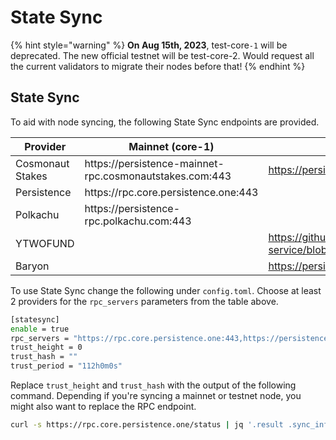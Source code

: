 # State Sync

{% hint style="warning" %}
**On Aug 15th, 2023**, test-core`-1` will be deprecated. The new official testnet will be test-core-2. Would request all the current validators to migrate their nodes before that!
{% endhint %}



## State Sync

To aid with node syncing, the following State Sync endpoints are provided.

<table><thead><tr><th width="213.33333333333331">Provider</th><th width="267">Mainnet (core-1)</th><th width="277">Testnet (test-core-2)</th><th>Testnet (test-core-1)</th></tr></thead><tbody><tr><td>Cosmonaut Stakes</td><td>https://persistence-mainnet-rpc.cosmonautstakes.com:443</td><td><a href="https://persistence-testnet-rpc.cosmonautstakes.com/"> https://persistence-testnet-rpc.cosmonautstakes.com/</a></td><td>https://persistence-testnet-rpc.cosmonautstakes.com:443</td></tr><tr><td>Persistence</td><td>https://rpc.core.persistence.one:443</td><td></td><td>https://rpc.testnet.persistence.one:443</td></tr><tr><td>Polkachu</td><td>https://persistence-rpc.polkachu.com:443</td><td></td><td>https://persistence-testnet-rpc.polkachu.com:443</td></tr><tr><td>YTWOFUND</td><td></td><td><a href="https://github.com/YTWOFUND/PersistenceCore-service/blob/main/PersistenceCoreTestnet/README.md">https://github.com/YTWOFUND/PersistenceCore-service/blob/main/PersistenceCoreTestnet/README.md</a></td><td></td></tr><tr><td>Baryon</td><td></td><td><a href="https://persistence-testnet-api.baryon.dev/">https://persistence-testnet-api.baryon.dev/</a></td><td></td></tr></tbody></table>

To use State Sync change the following under `config.toml`. Choose at least 2 providers for the `rpc_servers` parameters from the table above.

```bash
[statesync]
enable = true
rpc_servers = "https://rpc.core.persistence.one:443,https://persistence-mainnet-rpc.cosmonautstakes.com:443"
trust_height = 0
trust_hash = ""
trust_period = "112h0m0s"
```

Replace `trust_height` and `trust_hash` with the output of the following command. Depending if you're syncing a mainnet or testnet node, you might also want to replace the RPC endpoint.

```bash
curl -s https://rpc.core.persistence.one/status | jq '.result .sync_info | {trust_height: .latest_block_height, trust_hash: .latest_block_hash} | values'
```
